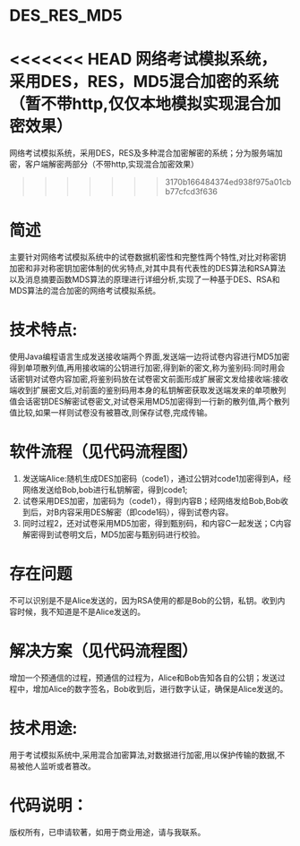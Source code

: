 # DES_RES_MD5
<<<<<<< HEAD
网络考试模拟系统，采用DES，RES，MD5混合加密的系统（暂不带http,仅仅本地模拟实现混合加密效果）
=======
网络考试模拟系统，采用DES，RES及多种混合加密解密的系统；分为服务端加密，客户端解密两部分（不带http,实现混合加密效果）
>>>>>>> 3170b166484374ed938f975a01cbb77cfcd3f636
 
# 简述
主要针对网络考试模拟系统中的试卷数据机密性和完整性两个特性,对比对称密钥加密和非对称密钥加密体制的优劣特点,对其中具有代表性的DES算法和RSA算法以及消息摘要函数MDS算法的原理进行详细分析,实现了一种基于DES、RSA和MDS算法的混合加密的网络考试模拟系统。

# 技术特点:
使用Java编程语言生成发送接收端两个界面,发送端一边将试卷内容进行MD5加密得到单项散列值,再用接收端的公钥进行加密,得到新的密文,称为鉴别码:同时用会话密钥对试卷内容加密,将鉴别码放在试卷密文前面形成扩展密文发给接收端:接收端收到扩展密文后,对前面的鉴别码用本身的私钥解密获取发送端发来的单项散列值会话密钥DES解密试卷密文,对试卷采用MD5加密得到一行新的散列值,两个散列值比较,如果一样则试卷没有被篡改,则保存试卷,完成传输。

# 软件流程（见代码流程图）
1. 发送端Alice:随机生成DES加密码（code1），通过公钥对code1加密得到A，经网络发送给Bob,bob进行私钥解密，得到code1;
2. 试卷采用DES加密，加密码为（code1），得到内容B；经网络发给Bob,Bob收到后，对B内容采用DES解密（即code1码），得到试卷内容。
3. 同时过程2，还对试卷采用MD5加密，得到甄别码，和内容C一起发送；C内容解密得到试卷明文后，MD5加密与甄别码进行校验。 

# 存在问题
不可以识别是不是Alice发送的，因为RSA使用的都是Bob的公钥，私钥。收到内容时候，我不知道是不是Alice发送的。

# 解决方案（见代码流程图）
增加一个预通信的过程，预通信的过程为，Alice和Bob告知各自的公钥；发送过程中，增加Alice的数字签名，Bob收到后，进行数字认证，确保是Alice发送的。


# 技术用途:
用于考试模拟系统中,采用混合加密算法,对数据进行加密,用以保护传输的数据,不易被他人监听或者篡改。

# 代码说明：
版权所有，已申请软著，如用于商业用途，请与我联系。
